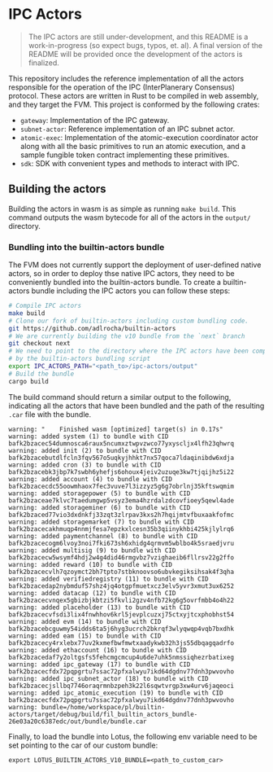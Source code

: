 # IPC Actors
> The IPC actors are still under-development, and this README is a work-in-progress (so expect bugs, typos, et. al). A final version of the README will be provided once the development of the actors is finalized.

This repository includes the reference implementation of all the actors responsible for the operation of the IPC (InterPlanerary Consensus) protocol. These actors are written in Rust to be compiled in web assembly, and they target the FVM. This project is conformed by the following crates:
- `gateway`: Implementation of the IPC gateway.
- `subnet-actor`: Reference implementation of an IPC subnet actor.
- `atomic-exec`: Implementation of the atomic-execution coordinator actor along with all the basic primitives to run an atomic execution, and a sample fungible token contract implementing these primitives.
- `sdk`: SDK with convenient types and methods to interact with IPC.

## Building the actors
Building the actors in wasm is as simple as running `make build`. This command outputs the wasm bytecode for all of the actors in the `output/` directory.

### Bundling into the builtin-actors bundle
The FVM does not currently support the deployment of user-defined native actors, so in order to deploy thse native IPC actors, they need to be conveniently bundled into the builtin-actors bundle. To create a builtin-actors bundle including the IPC actors you can follow these steps: 
```bash
# Compile IPC actors
make build
# Clone our fork of builtin-actors including custom bundling code.
git https://github.com/adlrocha/builtin-actors
# We are currently building the v10 bundle from the `next` branch
git checkout next
# We need to point to the directory where the IPC actors have been compiled so they can be picked update
# by the builtin-actors bundling script
export IPC_ACTORS_PATH="<path_to>/ipc-actors/output"
# Build the bundle
cargo build
```
The build command should return a similar output to the following, indicating all the actors that have been bundled and the path of the resulting `.car` file with the bundle.
```
warning: "    Finished wasm [optimized] target(s) in 0.17s"
warning: added system (1) to bundle with CID bafk2bzacec54dumnosca6raux5ncumxztwpvzwco77yxyscljx4lfh23qhwrq
warning: added init (2) to bundle with CID bafk2bzacebutdlfcln3fqv567o5uqkyjhhkt7nx57qoca7ldaqinibdw6xdja
warning: added cron (3) to bundle with CID bafk2bzacebk3jbp7k7swbh6yhefjs6ohoux4jeiv2uzuqe3kw7tjqijhz5i22
warning: added account (4) to bundle with CID bafk2bzacecdc55oowmhaox7fec3vuve7l3izzyz5g6g7obrlnj35kftswqmim
warning: added storagepower (5) to bundle with CID bafk2bzaceae7klvc7taedumgwp5vsyz3ema4hzrdalzdcovfioey5qewl4ade
warning: added storageminer (6) to bundle with CID bafk2bzaced77vio3dxdnkfj33zqt3zlrpav3kxs2h7hqijmtvfbuxaakfofmc
warning: added storagemarket (7) to bundle with CID bafk2bzacecakhmuqp4nnmjfesa7epzkxlcesn35b3qiinykhbi425kjlylrq6
warning: added paymentchannel (8) to bundle with CID bafk2bzacecogm6lvoy3noi7fki673sh6xhidg4qrmvm5wblbo4k5sraedjvru
warning: added multisig (9) to bundle with CID bafk2bzacecw5wsymf4hdj2w4g4did46rmgvbz7vzighaeib6fllrsv22g2ffo
warning: added reward (10) to bundle with CID bafk2bzacecvlh7qzoymct2bh7tpto7stbknoovso6ubvkegiksihsak4f3qha
warning: added verifiedregistry (11) to bundle with CID bafk2bzacedap2nybmduf57shz4jq4otgpfmuetxcz3elv5yvr3xmut3ux6252
warning: added datacap (12) to bundle with CID bafk2bzacecvnqex5gbizbjkbtzi5fkvli2gzv4nfb72kg6g5ovrfmbb4o4h22
warning: added placeholder (13) to bundle with CID bafk2bzacecvfsdi3lix4fnwhhov6krl5jevplcuzxj75ctxyjtcxphobhst54
warning: added evm (14) to bundle with CID bafk2bzacebcguwmy54idds6ta5j6hyg3ucrch2bkrqf3wlyqwqp4vqb7bxdhk
warning: added eam (15) to bundle with CID bafk2bzacecy4rxlebx77uv2kxmefbwfmwtxaadykwb32h3js55dbqagqadrfo
warning: added ethaccount (16) to bundle with CID bafk2bzacedaf7y2oltgsfs5fehcmgcmcup4u6de7uhk5nmssiqhezrbatixeg
warning: added ipc_gateway (17) to bundle with CID bafk2bzacecfdx72pqpgrtu7ssac72pfxalwyu7ikd64dgdnv77dnh3pwvovho
warning: added ipc_subnet_actor (18) to bundle with CID bafk2bzacecjsllbq7746oraqrmnbzpeh3k22l6sqwtvrgp3xw4urv6jaqeoci
warning: added ipc_atomic_execution (19) to bundle with CID bafk2bzacecfdx72pqpgrtu7ssac72pfxalwyu7ikd64dgdnv77dnh3pwvovho
warning: bundle=/home/workspace/pl/builtin-actors/target/debug/build/fil_builtin_actors_bundle-26e03a20c6387edc/out/bundle/bundle.car
```
Finally, to load the bundle into Lotus, the following env variable need to be set pointing to the car of our custom bundle:
```
export LOTUS_BUILTIN_ACTORS_V10_BUNDLE=<path_to_custom_car>
```
